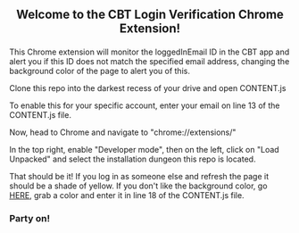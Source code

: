 ## <p align="center">Welcome to the CBT Login Verification Chrome Extension!</p>

This Chrome extension will monitor the loggedInEmail ID in the CBT app and alert you if this ID does not match the specified email address, changing the background color of the page to alert you of this. 


 Clone this repo into the darkest recess of your drive and open CONTENT.js

 To enable this for your specific account, enter your email on line 13 of the CONTENT.js file.

 Now, head to Chrome and navigate to "chrome://extensions/"

 In the top right, enable "Developer mode", then on the left, click on "Load Unpacked" and select the installation dungeon this repo is located. 

 That should be it! If you log in as someone else and refresh the page it should be a shade of yellow. 
 If you don't like the background color, go [HERE](https://www.google.com/search?q=css+color+picker&rlz=1C5CHFA_enUS889US889&oq=css&aqs=chrome.0.69i59j69i57j35i39j0l2j69i60j69i61j69i60.2004j0j7&sourceid=chrome&ie=UTF-8), grab a color and enter it in line 18 of the CONTENT.js file. 

### Party on!